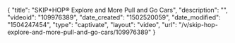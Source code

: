 {
    "title": "SKIP*HOP&reg; Explore and More Pull and Go Cars",
    "description": "",
    "videoid": "109976389",
    "date_created": "1502520059",
    "date_modified": "1504247454",
    "type": "captivate",
    "layout": "video",
    "url": "\/v\/skip-hop-explore-and-more-pull-and-go-cars\/109976389"
}